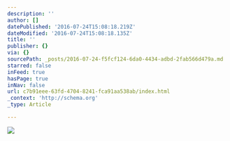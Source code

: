 ```yaml
---
description: ''
author: []
datePublished: '2016-07-24T15:08:18.219Z'
dateModified: '2016-07-24T15:08:18.135Z'
title: ''
publisher: {}
via: {}
sourcePath: _posts/2016-07-24-f5fcf124-6da0-4434-adbd-2fab566d479a.md
starred: false
inFeed: true
hasPage: true
inNav: false
url: c7b91eee-63fd-4704-8241-fca91aa538ab/index.html
_context: 'http://schema.org'
_type: Article

---
```

![](https://the-grid-user-content.s3-us-west-2.amazonaws.com/2a60a4da-acfa-4624-b55b-b13906d99dd2.jpg)